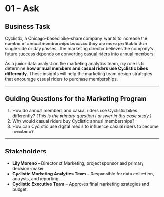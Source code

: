 # 01 – Ask

## Business Task
Cyclistic, a Chicago-based bike-share company, wants to increase the number of annual memberships because they are more profitable than single-ride or day passes. The marketing director believes the company’s future success depends on converting casual riders into annual members.

As a junior data analyst on the marketing analytics team, my role is to determine **how annual members and casual riders use Cyclistic bikes differently**. These insights will help the marketing team design strategies that encourage casual riders to purchase memberships.

---

## Guiding Questions for the Marketing Program
1. How do annual members and casual riders use Cyclistic bikes differently? *(This is the primary question I answer in this case study.)*
2. Why would casual riders buy Cyclistic annual memberships?
3. How can Cyclistic use digital media to influence casual riders to become members?

---

## Stakeholders
- **Lily Moreno** – Director of Marketing, project sponsor and primary decision-maker.
- **Cyclistic Marketing Analytics Team** – Responsible for data collection, analysis, and reporting.
- **Cyclistic Executive Team** – Approves final marketing strategies and budget.
